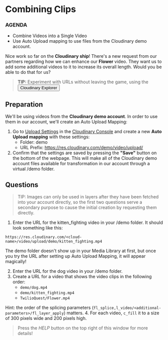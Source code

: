 # Combining Clips
<div class="aside">
    <h3>AGENDA</h3>
    <ul>
      <li>Combine Videos into a Single Video</li>
      <li>Use Auto Upload mapping to use files from the Cloudinary demo account.</li>
    </ul>
</div>

Nice work so far on the **Cloudinary ship**! There's a new request from our partners regarding how we can enhance our **Flower** video. They want us to add some additional videos to it to increase its overall length. Would you be able to do that for us?

> <b>TIP:</b> Experiment with URLs without leaving the game, using the <button onclick='window.CloudinaryBrowser.showUrlExplorer();'>Cloudinary Explorer</button>

## Preparation
We'll be using videos from the **Cloudinary demo account**. In order to use them in our account, we'll create an Auto Upload Mapping:
1. Go to [Upload Settings](https://cloudinary.com/console/lui/settings/upload?utm_source=twilio&utm_medium=event&utm_campaign=cloudinary-twilioquest-2021) in the [Cloudinary Console](https://cloudinary.com/console?utm_source=twilio&utm_medium=event&utm_campaign=cloudinary-twilioquest-2021) and create a new **Auto Upload mapping** with these settings:
   - Folder: demo
   - URL Prefix: https://res.cloudinary.com/demo/video/upload/
2. Confirm that the settings are saved by pressing the **"Save"** button on the bottom of the webpage. This will make all of the Cloudinary demo account files available for transformation in our account through a virtual /demo folder.


## <a name="questions">Questions</a>

> TIP: Images can only be used in layers after they have been fetched into your account directly, so the first two questions serve a secondary purpose to cause the initial creation by requesting them directly.

1. Enter the URL for the kitten_fighting video in your /demo folder. It should look something like this:
```
https://res.cloudinary.com/<cloud-name>/video/upload/demo/kitten_fighting.mp4
```
The demo folder doesn't show up in your Media Library at first, but once you try the URL after setting up Auto Upload Mapping, it will appear magically!

2. Enter the URL for the dog video in your /demo folder.
3. <a name="q1"></a>Create a URL for a video that shows the video clips in the following order:
   - `demo/dog.mp4`
   - `demo/kitten_fighting.mp4`
   - `TwilioQuest/Flower.mp4`

Hint: the order of the splicing parameters (`fl_splice,l_video/<additional-parameters>/fl_layer_apply`) matters.
4. For each video, `c_fill` it to a size of 300 pixels wide and 200 pixels high.


> Press the _HELP_ button on the top right of this window for more details!